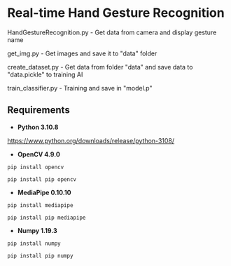# **Real-time Hand Gesture Recognition**


HandGestureRecognition.py - Get data from camera and display gesture name<p>
get_img.py - Get images and save it to "data" folder<p>
create_dataset.py - Get data from folder "data" and save data to "data.pickle" to training AI<p>
train_classifier.py - Training and save in "model.p"<p>

## **Requirements**
* **Python 3.10.8**

<https://www.python.org/downloads/release/python-3108/>

* **OpenCV 4.9.0**
```
pip install opencv
```
```
pip install pip opencv
```
* **MediaPipe 0.10.10**
```
pip install mediapipe
```
```
pip install pip mediapipe
```
* **Numpy 1.19.3**
```
pip install numpy
```
```
pip install pip numpy
```
